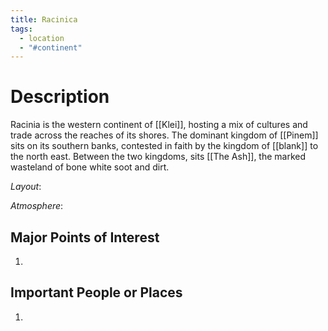 ```yaml
---
title: Racinica
tags:
  - location
  - "#continent"
---
```

# Description
Racinia is the western continent of [[Klei]], hosting a mix of cultures and trade across the reaches of its shores. The dominant kingdom of [[Pinem]] sits on its southern banks, contested in faith by the kingdom of [[blank]] to the north east. Between the two kingdoms, sits [[The Ash]], the marked wasteland of bone white soot and dirt. 

_Layout_: 

_Atmosphere_: 

## Major Points of Interest

1. 

## Important People or Places

1.  